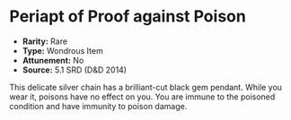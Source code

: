 # Periapt of Proof against Poison

- **Rarity:** Rare
- **Type:** Wondrous Item
- **Attunement:** No
- **Source:** 5.1 SRD (D&D 2014)

This delicate silver chain has a brilliant-cut black gem pendant. While you wear it, poisons have no effect on you. You are immune to the poisoned condition and have immunity to poison damage.
